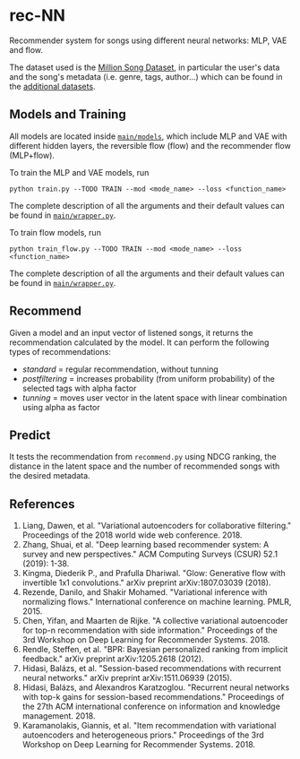 # rec-NN
Recommender system for songs using different neural networks: MLP, VAE and flow. 

The dataset used is the [Million Song Dataset](http://millionsongdataset.com/), in particular the user's data and the song's metadata (i.e. genre, tags, author...) which can be found in the [additional datasets](http://millionsongdataset.com/pages/additional-datasets/). 

## Models and Training

All models are located inside [`main/models`](main/models), which include MLP and VAE with different hidden layers, the reversible flow (flow) and the recommender flow (MLP+flow). 

To train the MLP and VAE models, run
```
python train.py --TODO TRAIN --mod <mode_name> --loss <function_name> 
```

The complete description of all the arguments and their default values can be found in [`main/wrapper.py`](main/wrapper.py). 

To train flow models, run
```
python train_flow.py --TODO TRAIN --mod <mode_name> --loss <function_name> 
```

The complete description of all the arguments and their default values can be found in [`main/wrapper.py`](main/wrapper.py). 

## Recommend

Given a model and an input vector of listened songs, it returns the recommendation calculated by the model. 
It can perform the following types of recommendations: 
- *standard* = regular recommendation, without tunning
- *postfiltering* = increases probability (from uniform probability) of the selected tags with alpha factor
- *tunning* = moves user vector in the latent space with linear combination using alpha as factor

## Predict 

It tests the recommendation from `recommend.py` using NDCG ranking, the distance in the latent space and the number of recommended songs with the desired metadata. 

## References

1. Liang, Dawen, et al. "Variational autoencoders for collaborative filtering." Proceedings of the 2018 world wide web conference. 2018.
2. Zhang, Shuai, et al. "Deep learning based recommender system: A survey and new perspectives." ACM Computing Surveys (CSUR) 52.1 (2019): 1-38.
3. Kingma, Diederik P., and Prafulla Dhariwal. "Glow: Generative flow with invertible 1x1 convolutions." arXiv preprint arXiv:1807.03039 (2018).
4. Rezende, Danilo, and Shakir Mohamed. "Variational inference with normalizing flows." International conference on machine learning. PMLR, 2015.
5. Chen, Yifan, and Maarten de Rijke. "A collective variational autoencoder for top-n recommendation with side information." Proceedings of the 3rd Workshop on Deep Learning for Recommender Systems. 2018.
6. Rendle, Steffen, et al. "BPR: Bayesian personalized ranking from implicit feedback." arXiv preprint arXiv:1205.2618 (2012).
7. Hidasi, Balázs, et al. "Session-based recommendations with recurrent neural networks." arXiv preprint arXiv:1511.06939 (2015).
8. Hidasi, Balázs, and Alexandros Karatzoglou. "Recurrent neural networks with top-k gains for session-based recommendations." Proceedings of the 27th ACM international conference on information and knowledge management. 2018.
9. Karamanolakis, Giannis, et al. "Item recommendation with variational autoencoders and heterogeneous priors." Proceedings of the 3rd Workshop on Deep Learning for Recommender Systems. 2018.
